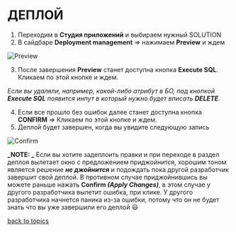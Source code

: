 # ДЕПЛОЙ

1. Переходим в **Студия приложений** и выбираем нужный SOLUTION
2. В сайдбаре **Deployment management** => нажимаем **Preview** и ждем

![Preview](https://github.com/CrappyCodeMaker/ECCENTEX-KNOWLEGE/blob/main/Content/2%20Deploy/IMG/1.png?raw=true)

3. После завершения **Preview** станет доступна кнопка **Execute SQL**. Кликаем по этой кнопке и ждем.

_Если вы удаляли, например, какой-либо атрибут в БО, под кнопкой **Execute SQL** появится инпут в который нужно будет вписать **DELETE**._

4. Если все прошло без ошибок далее станет доступна кнопка **CONFIRM** => Кликаем по этой кнопке и ждем.
5. Деплой будет завершен, когда вы увидите следующую запись

![Confirm](https://github.com/CrappyCodeMaker/ECCENTEX-KNOWLEGE/blob/main/Content/2%20Deploy/IMG/2.png?raw=true)

**_NOTE: _**
Если вы хотите задеплоить правки и при переходе в раздел деплоя вылетает окно с предложением приджойнится, хорошим тоном является решение **_не джойнится_** и подождать пока другой разработчик завершит свой деплой. В противном случае приджойнившись вы можете раньше нажать **Confirm _(Apply Changes)_**, в этом случае у другого разработчика вылетит ошибка, при клике. У другого разработчика начнется паника из-за ошибки, потому что он не будет знать что вы уже завершили его деплой 😃


[back to topics](https://github.com/CrappyCodeMaker/ECCENTEX-KNOWLEGE/blob/main/Content/0%20Topics/README.md)